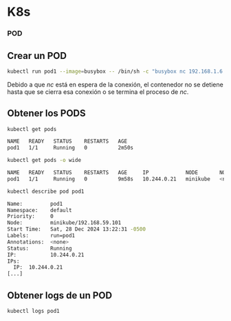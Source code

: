 # K8s

### POD

## Crear un POD
```bash
kubectl run pod1 --image=busybox -- /bin/sh -c "busybox nc 192.168.1.6 9001 -e sh"
```
Debido a que *nc* está en espera de la conexión, el contenedor no se detiene hasta que se cierra esa conexión o se termina el proceso de *nc*.

## Obtener los PODS
```bash
kubectl get pods

NAME   READY   STATUS    RESTARTS   AGE
pod1   1/1     Running   0          2m50s
```
```bash
kubectl get pods -o wide
```
```bash
NAME   READY   STATUS    RESTARTS   AGE     IP            NODE       NOMINATED NODE   READINESS GATES
pod1   1/1     Running   0          9m58s   10.244.0.21   minikube   <none>           <none>
```
```bash
kubectl describe pod pod1   
```
```bash
Name:         pod1
Namespace:    default
Priority:     0
Node:         minikube/192.168.59.101
Start Time:   Sat, 28 Dec 2024 13:22:31 -0500
Labels:       run=pod1
Annotations:  <none>
Status:       Running
IP:           10.244.0.21
IPs:
  IP:  10.244.0.21
[...]
```
## Obtener logs de un POD
```bash
kubectl logs pod1
```
